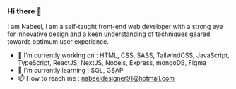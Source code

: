 ### Hi there 👋
I am Nabeel, I am a self-taught front-end web developer with a strong eye for innovative design and a keen understanding of techniques geared towards optimum user experience.

- 🔭 I’m currently working on : HTML, CSS, SASS, TailwindCSS, JavaScript, TypeScript, ReactJS, NextJS, Nodejs, Express, mongoDB, Figma
- 🌱 I’m currently learning : SQL, GSAP
- 📫 How to reach me : nabeeldesigner91@hotmail.com

